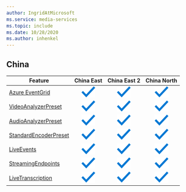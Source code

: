 ```yaml
---
author: IngridAtMicrosoft
ms.service: media-services 
ms.topic: include
ms.date: 10/28/2020
ms.author: inhenkel
---
```


<!--Feature availability in region-->
## China

| Feature | China East | China East 2 | China North |
| --- | :---: | :---: | :---: |
| [Azure EventGrid](../monitoring/reacting-to-media-services-events.md) |![Azure EventGrid China East general availability](../media/azure-clouds-regions/ga.svg)  |![Azure EventGrid China East 2 general availability](../media/azure-clouds-regions/ga.svg) |![Azure EventGrid China North general availability](../media/azure-clouds-regions/ga.svg) |
| [VideoAnalyzerPreset](../analyzing-video-audio-files-concept.md) |![VideoAnalyzerPreset China East general availability](../media/azure-clouds-regions/ga.svg)  | ![VideoAnalyzerPreset China East 2 general availability](../media/azure-clouds-regions/ga.svg) |![VideoAnalyzerPreset China North general availability](../media/azure-clouds-regions/ga.svg) |
| [AudioAnalyzerPreset](../analyzing-video-audio-files-concept.md) |![AudioAnalyzerPreset China East general availability](../media/azure-clouds-regions/ga.svg)  | ![AudioAnalyzerPreset China East 2 general availability](../media/azure-clouds-regions/ga.svg) |![AudioAnalyzerPreset China North general availability](../media/azure-clouds-regions/ga.svg) |
| [StandardEncoderPreset](../encoding-concept.md) |![StandardEncoderPreset China East general availability](../media/azure-clouds-regions/ga.svg)  | ![StandardEncoderPreset China East 2 general availability](../media/azure-clouds-regions/ga.svg) |![StandardEncoderPreset China North general availability](../media/azure-clouds-regions/ga.svg) |
| [LiveEvents](../live-streaming-overview.md) |![LiveEvents China East general availability](../media/azure-clouds-regions/ga.svg)  | ![LiveEvents China East 2 general availability](../media/azure-clouds-regions/ga.svg) |![LiveEvents China North general availability](../media/azure-clouds-regions/ga.svg) |
| [StreamingEndpoints](../streaming-endpoint-concept.md) |![StreamingEndpoints China East general availability](../media/azure-clouds-regions/ga.svg) | ![StreamingEndpoints China East 2 general availability](../media/azure-clouds-regions/ga.svg)  |![StreamingEndpoints China North general availability](../media/azure-clouds-regions/ga.svg) |
| [LiveTranscription](../live-transcription.md) |![LiveTranscription China East general availability](../media/azure-clouds-regions/ga.svg) |![LiveTranscription China East 2 general availability](../media/azure-clouds-regions/ga.svg) |![LiveTranscription China North general availability](../media/azure-clouds-regions/ga.svg) |
